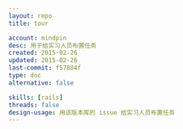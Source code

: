 ```yaml
---
layout: repo
title: tour

account: mindpin
desc: 用于给实习人员布置任务
created: 2015-02-26
updated: 2015-02-26
last-commit: f57884f
type: doc
alternative: false

skills: [rails]
threads: false
design-usage: 用该版本库的 issue 给实习人员布置任务
---
```

